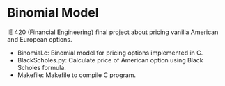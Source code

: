 # Binomial Model
IE 420 (Financial Engineering) final project about pricing vanilla American and European options. 

- Binomial.c: Binomial model for pricing options implemented in C.
- BlackScholes.py: Calculate price of American option using Black Scholes formula.
- Makefile: Makefile to compile C program.
